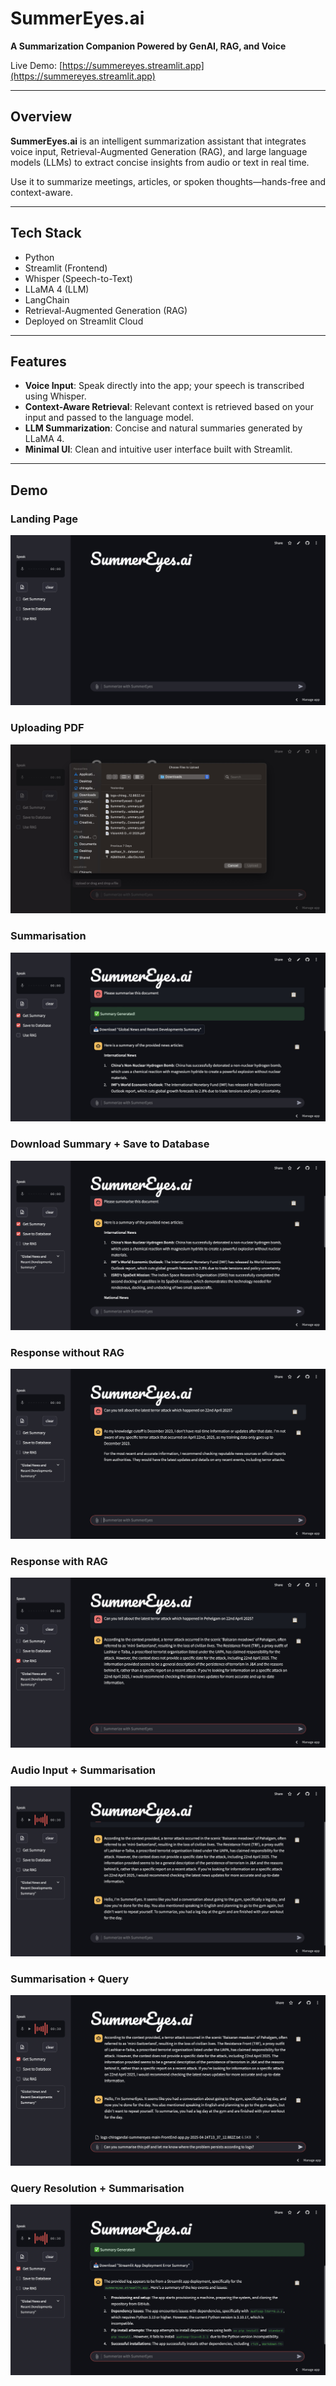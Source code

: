 # SummerEyes.ai

**A Summarization Companion Powered by GenAI, RAG, and Voice**

Live Demo: [https://summereyes.streamlit.app](https://summereyes.streamlit.app)

---

## Overview

**SummerEyes.ai** is an intelligent summarization assistant that integrates voice input, Retrieval-Augmented Generation (RAG), and large language models (LLMs) to extract concise insights from audio or text in real time.

Use it to summarize meetings, articles, or spoken thoughts—hands-free and context-aware.

---

## Tech Stack

- Python
- Streamlit (Frontend)
- Whisper (Speech-to-Text)
- LLaMA 4 (LLM)
- LangChain
- Retrieval-Augmented Generation (RAG)
- Deployed on Streamlit Cloud

---

## Features

- **Voice Input**: Speak directly into the app; your speech is transcribed using Whisper.
- **Context-Aware Retrieval**: Relevant context is retrieved based on your input and passed to the language model.
- **LLM Summarization**: Concise and natural summaries generated by LLaMA 4.
- **Minimal UI**: Clean and intuitive user interface built with Streamlit.

---

## Demo
### Landing Page
![Landing Page](https://raw.githubusercontent.com/ChiragandAI/SummerEyes/main/screenshots/1_main_interface.jpg)

### Uploading PDF
![Uploading PDF](https://raw.githubusercontent.com/ChiragandAI/SummerEyes/main/screenshots/2_upload_a_pdf.jpg)

### Summarisation
![Summarisation](https://raw.githubusercontent.com/ChiragandAI/SummerEyes/main/screenshots/3_pdf_summarisation.jpg)

### Download Summary + Save to Database
![Download Summary + Save to Database](https://raw.githubusercontent.com/ChiragandAI/SummerEyes/main/screenshots/4_download_summary.jpg)

### Response without RAG
![Response without RAG](https://raw.githubusercontent.com/ChiragandAI/SummerEyes/main/screenshots/5_response_without_RAG.jpg)

### Response with RAG
![Response with RAG](https://raw.githubusercontent.com/ChiragandAI/SummerEyes/main/screenshots/6_response_with_RAG.jpg)

### Audio Input + Summarisation
![Audio Input + Summarisation](https://raw.githubusercontent.com/ChiragandAI/SummerEyes/main/screenshots/7_audio_input_summarisation.jpg)

### Summarisation + Query
![Summarisation + Query](https://raw.githubusercontent.com/ChiragandAI/SummerEyes/main/screenshots/8_summarise_along_query.jpg)

### Query Resolution + Summarisation
![Query Resolution + Summarisation](https://raw.githubusercontent.com/ChiragandAI/SummerEyes/main/screenshots/9_downloadable_pdf_query_ressolution.jpg)



